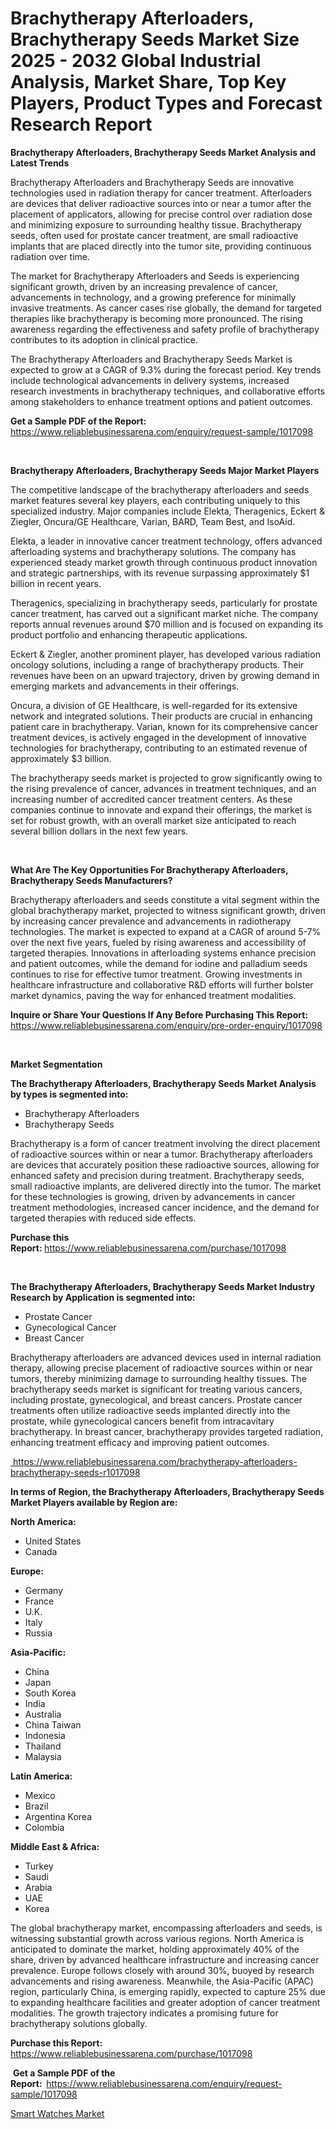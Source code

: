 <p><h1>Brachytherapy Afterloaders, Brachytherapy Seeds Market Size 2025 - 2032 Global Industrial Analysis, Market Share, Top Key Players, Product Types and Forecast Research Report</h1></p><p><strong>Brachytherapy Afterloaders, Brachytherapy Seeds Market Analysis and Latest Trends</strong></p>
<p><p>Brachytherapy Afterloaders and Brachytherapy Seeds are innovative technologies used in radiation therapy for cancer treatment. Afterloaders are devices that deliver radioactive sources into or near a tumor after the placement of applicators, allowing for precise control over radiation dose and minimizing exposure to surrounding healthy tissue. Brachytherapy seeds, often used for prostate cancer treatment, are small radioactive implants that are placed directly into the tumor site, providing continuous radiation over time.</p><p>The market for Brachytherapy Afterloaders and Seeds is experiencing significant growth, driven by an increasing prevalence of cancer, advancements in technology, and a growing preference for minimally invasive treatments. As cancer cases rise globally, the demand for targeted therapies like brachytherapy is becoming more pronounced. The rising awareness regarding the effectiveness and safety profile of brachytherapy contributes to its adoption in clinical practice.</p><p>The Brachytherapy Afterloaders and Brachytherapy Seeds Market is expected to grow at a CAGR of 9.3% during the forecast period. Key trends include technological advancements in delivery systems, increased research investments in brachytherapy techniques, and collaborative efforts among stakeholders to enhance treatment options and patient outcomes.</p></p>
<p><strong>Get a Sample PDF of the Report:&nbsp;</strong> <a href="https://www.reliablebusinessarena.com/enquiry/request-sample/1017098?utm_campaign=2294&utm_medium=2&utm_source=Github&utm_content=ia&utm_term=21032025&utm_id=brachytherapy-afterloaders-brachytherapy-seeds">https://www.reliablebusinessarena.com/enquiry/request-sample/1017098</a></p>
<p>&nbsp;</p>
<p><strong>Brachytherapy Afterloaders, Brachytherapy Seeds Major Market Players</strong></p>
<p><p>The competitive landscape of the brachytherapy afterloaders and seeds market features several key players, each contributing uniquely to this specialized industry. Major companies include Elekta, Theragenics, Eckert & Ziegler, Oncura/GE Healthcare, Varian, BARD, Team Best, and IsoAid.</p><p>Elekta, a leader in innovative cancer treatment technology, offers advanced afterloading systems and brachytherapy solutions. The company has experienced steady market growth through continuous product innovation and strategic partnerships, with its revenue surpassing approximately $1 billion in recent years.</p><p>Theragenics, specializing in brachytherapy seeds, particularly for prostate cancer treatment, has carved out a significant market niche. The company reports annual revenues around $70 million and is focused on expanding its product portfolio and enhancing therapeutic applications.</p><p>Eckert & Ziegler, another prominent player, has developed various radiation oncology solutions, including a range of brachytherapy products. Their revenues have been on an upward trajectory, driven by growing demand in emerging markets and advancements in their offerings.</p><p>Oncura, a division of GE Healthcare, is well-regarded for its extensive network and integrated solutions. Their products are crucial in enhancing patient care in brachytherapy. Varian, known for its comprehensive cancer treatment devices, is actively engaged in the development of innovative technologies for brachytherapy, contributing to an estimated revenue of approximately $3 billion.</p><p>The brachytherapy seeds market is projected to grow significantly owing to the rising prevalence of cancer, advances in treatment techniques, and an increasing number of accredited cancer treatment centers. As these companies continue to innovate and expand their offerings, the market is set for robust growth, with an overall market size anticipated to reach several billion dollars in the next few years.</p></p>
<p>&nbsp;</p>
<p><strong>What Are The Key Opportunities For Brachytherapy Afterloaders, Brachytherapy Seeds Manufacturers?</strong></p>
<p><p>Brachytherapy afterloaders and seeds constitute a vital segment within the global brachytherapy market, projected to witness significant growth, driven by increasing cancer prevalence and advancements in radiotherapy technologies. The market is expected to expand at a CAGR of around 5-7% over the next five years, fueled by rising awareness and accessibility of targeted therapies. Innovations in afterloading systems enhance precision and patient outcomes, while the demand for iodine and palladium seeds continues to rise for effective tumor treatment. Growing investments in healthcare infrastructure and collaborative R&D efforts will further bolster market dynamics, paving the way for enhanced treatment modalities.</p></p>
<p><strong>Inquire or Share Your Questions If Any Before Purchasing This Report:</strong> <a href="https://www.reliablebusinessarena.com/enquiry/pre-order-enquiry/1017098?utm_campaign=2294&utm_medium=2&utm_source=Github&utm_content=ia&utm_term=21032025&utm_id=brachytherapy-afterloaders-brachytherapy-seeds">https://www.reliablebusinessarena.com/enquiry/pre-order-enquiry/1017098</a></p>
<p>&nbsp;</p>
<p><strong>Market Segmentation</strong></p>
<p><strong>The Brachytherapy Afterloaders, Brachytherapy Seeds Market Analysis by types is segmented into:</strong></p>
<p><ul><li>Brachytherapy Afterloaders</li><li>Brachytherapy Seeds</li></ul></p>
<p><p>Brachytherapy is a form of cancer treatment involving the direct placement of radioactive sources within or near a tumor. Brachytherapy afterloaders are devices that accurately position these radioactive sources, allowing for enhanced safety and precision during treatment. Brachytherapy seeds, small radioactive implants, are delivered directly into the tumor. The market for these technologies is growing, driven by advancements in cancer treatment methodologies, increased cancer incidence, and the demand for targeted therapies with reduced side effects.</p></p>
<p><strong>Purchase this Report:&nbsp;</strong><a href="https://www.reliablebusinessarena.com/purchase/1017098?utm_campaign=2294&utm_medium=2&utm_source=Github&utm_content=ia&utm_term=21032025&utm_id=brachytherapy-afterloaders-brachytherapy-seeds">https://www.reliablebusinessarena.com/purchase/1017098</a></p>
<p>&nbsp;</p>
<p><strong>The Brachytherapy Afterloaders, Brachytherapy Seeds Market Industry Research by Application is segmented into:</strong></p>
<p><ul><li>Prostate Cancer</li><li>Gynecological Cancer</li><li>Breast Cancer</li></ul></p>
<p><p>Brachytherapy afterloaders are advanced devices used in internal radiation therapy, allowing precise placement of radioactive sources within or near tumors, thereby minimizing damage to surrounding healthy tissues. The brachytherapy seeds market is significant for treating various cancers, including prostate, gynecological, and breast cancers. Prostate cancer treatments often utilize radioactive seeds implanted directly into the prostate, while gynecological cancers benefit from intracavitary brachytherapy. In breast cancer, brachytherapy provides targeted radiation, enhancing treatment efficacy and improving patient outcomes.</p></p>
<p><a href="https://www.reliablebusinessarena.com/brachytherapy-afterloaders-brachytherapy-seeds-r1017098?utm_campaign=2294&utm_medium=2&utm_source=Github&utm_content=ia&utm_term=21032025&utm_id=brachytherapy-afterloaders-brachytherapy-seeds">&nbsp;https://www.reliablebusinessarena.com/brachytherapy-afterloaders-brachytherapy-seeds-r1017098</a></p>
<p><strong>In terms of Region, the Brachytherapy Afterloaders, Brachytherapy Seeds Market Players available by Region are:</strong></p>
<p>
    <p> <strong> North America: </strong>
        <ul>
            <li>United States</li>
            <li>Canada</li>
        </ul>
        </p> 
    <p> <strong> Europe: </strong>
        <ul>
            <li>Germany</li>
            <li>France</li>
            <li>U.K.</li>
            <li>Italy</li>
            <li>Russia</li>
        </ul>
        </p> 
    <p> <strong> Asia-Pacific: </strong>
        <ul>
            <li>China</li>
            <li>Japan</li>
            <li>South Korea</li>
            <li>India</li>
            <li>Australia</li>
            <li>China Taiwan</li>
            <li>Indonesia</li>
            <li>Thailand</li>
            <li>Malaysia</li>
        </ul>
        </p> 
    <p> <strong> Latin America: </strong>
        <ul>
            <li>Mexico</li>
            <li>Brazil</li>
            <li>Argentina Korea</li>
            <li>Colombia</li>
        </ul>
        </p> 
    <p> <strong> Middle East & Africa: </strong>
        <ul>
            <li>Turkey</li>
            <li>Saudi</li>
            <li>Arabia</li>
            <li>UAE</li>
            <li>Korea</li>
        </ul>
    </p>
    </p>
<p><p>The global brachytherapy market, encompassing afterloaders and seeds, is witnessing substantial growth across various regions. North America is anticipated to dominate the market, holding approximately 40% of the share, driven by advanced healthcare infrastructure and increasing cancer prevalence. Europe follows closely with around 30%, buoyed by research advancements and rising awareness. Meanwhile, the Asia-Pacific (APAC) region, particularly China, is emerging rapidly, expected to capture 25% due to expanding healthcare facilities and greater adoption of cancer treatment modalities. The growth trajectory indicates a promising future for brachytherapy solutions globally.</p></p>
<p><strong>Purchase this Report: </strong><a href="https://www.reliablebusinessarena.com/purchase/1017098?utm_campaign=2294&utm_medium=2&utm_source=Github&utm_content=ia&utm_term=21032025&utm_id=brachytherapy-afterloaders-brachytherapy-seeds">https://www.reliablebusinessarena.com/purchase/1017098</a></p>
<p>&nbsp;<strong>Get a Sample PDF of the Report:&nbsp;&nbsp;</strong><a href="https://www.reliablebusinessarena.com/enquiry/request-sample/1017098?utm_campaign=2294&utm_medium=2&utm_source=Github&utm_content=ia&utm_term=21032025&utm_id=brachytherapy-afterloaders-brachytherapy-seeds">https://www.reliablebusinessarena.com/enquiry/request-sample/1017098</a></p>
<p><strong></strong></p>
<p><p><a href="https://github.com/oliffzillamv/Market-Research-Report-List-1/blob/main/smart-watches-market.md?utm_campaign=2294&utm_medium=2&utm_source=Github&utm_content=ia&utm_term=21032025&utm_id=brachytherapy-afterloaders-brachytherapy-seeds">Smart Watches Market</a></p></p>